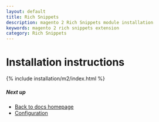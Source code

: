 ```yaml
---
layout: default
title: Rich Snippets
description: magento 2 Rich Snippets module installation
keywords: magento 2 rich snippets extension
category: Rich Snippets
---
```



# Installation instructions

{% include installation/m2/index.html %}

##### Next up

- [Back to docs homepage](../)
- [Configuration](../configuration/)
